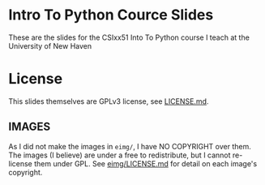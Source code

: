 # Intro To Python Cource Slides
These are the slides for the CSIxx51 Into To Python course I teach at the University of New Haven

# License
This slides themselves are GPLv3 license, see [LICENSE.md](LICENSE.md).

## IMAGES
As I did not make the images in `eimg/`, I have NO COPYRIGHT over them. The images (I believe) are under a free to redistribute, but I cannot re-license them under GPL. See [eimg/LICENSE.md](eimg/LICENSE.md) for detail on each image's copyright.
